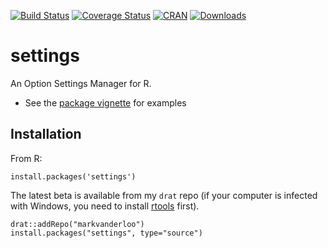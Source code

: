 [![Build Status](https://travis-ci.org/markvanderloo/settings.svg)](https://travis-ci.org/markvanderloo/settings) [![Coverage Status](https://coveralls.io/repos/markvanderloo/settings/badge.svg?branch=master&service=github)](https://coveralls.io/github/markvanderloo/settings?branch=master) [![CRAN](http://www.r-pkg.org/badges/version/settings)](http://cran.r-project.org/web/packages/settings/NEWS) [![Downloads](http://cranlogs.r-pkg.org/badges/settings)](http://cran.r-project.org/package=settings/) 

settings
=======

An Option Settings Manager for R.

* See the [package vignette](http://cran.r-project.org/web/packages/settings/vignettes/settings.html) for examples

Installation
---------------
From R:
```
install.packages('settings')
```

The latest beta is available from my `drat` repo (if your computer is
infected with Windows, you need to install
[rtools](https://cran.r-project.org/bin/windows/Rtools/) first).
```
drat::addRepo("markvanderloo")
install.packages("settings", type="source")
```


